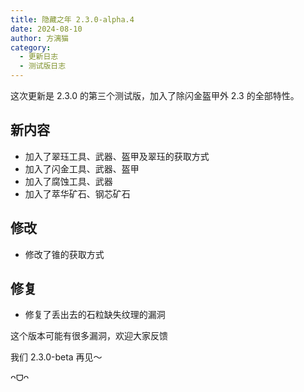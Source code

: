 ```yaml
---
title: 隐藏之年 2.3.0-alpha.4
date: 2024-08-10
author: 方漓猫
category:
  - 更新日志
  - 测试版日志
---
```

这次更新是 2.3.0 的第三个测试版，加入了除闪金盔甲外 2.3 的全部特性。

<!-- more -->
## 新内容
- 加入了翠珏工具、武器、盔甲及翠珏的获取方式
- 加入了闪金工具、武器、盔甲
- 加入了腐蚀工具、武器
- 加入了萃华矿石、钢芯矿石

## 修改
- 修改了锥的获取方式

## 修复
- 修复了丢出去的石粒缺失纹理的漏洞

这个版本可能有很多漏洞，欢迎大家反馈

我们 2.3.0-beta 再见～

 ᴖᗜᴖ